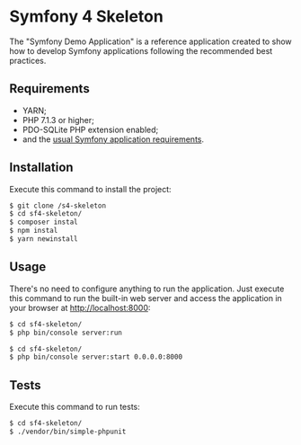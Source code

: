 Symfony 4 Skeleton
==================

The "Symfony Demo Application" is a reference application created to show how
to develop Symfony applications following the recommended best practices.

Requirements
------------

  * YARN;
  * PHP 7.1.3 or higher;
  * PDO-SQLite PHP extension enabled;
  * and the [usual Symfony application requirements][1].

Installation
------------

Execute this command to install the project:

```bash
$ git clone /s4-skeleton
$ cd sf4-skeleton/
$ composer instal
$ npm instal
$ yarn newinstall
```

Usage
-----

There's no need to configure anything to run the application. Just execute this
command to run the built-in web server and access the application in your
browser at <http://localhost:8000>:

```bash
$ cd sf4-skeleton/
$ php bin/console server:run
```

```bash
$ cd sf4-skeleton/
$ php bin/console server:start 0.0.0.0:8000
```

Tests
-----

Execute this command to run tests:

```bash
$ cd sf4-skeleton/
$ ./vendor/bin/simple-phpunit
```

[1]: https://symfony.com/doc/current/reference/requirements.html
[2]: https://symfony.com/doc/current/cookbook/configuration/web_server_configuration.html
